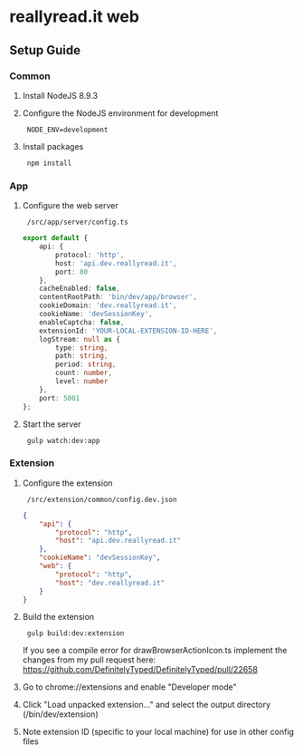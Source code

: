 # reallyread.it web
## Setup Guide
### Common
1. Install NodeJS	8.9.3
2. Configure the NodeJS environment for development

        NODE_ENV=development
3. Install packages

        npm install
### App
1. Configure the web server

        /src/app/server/config.ts
    ```typescript
    export default {
    	api: {
    		protocol: 'http',
    		host: 'api.dev.reallyread.it',
    		port: 80
    	},
    	cacheEnabled: false,
    	contentRootPath: 'bin/dev/app/browser',
    	cookieDomain: 'dev.reallyread.it',
    	cookieName: 'devSessionKey',
    	enableCaptcha: false,	    
    	extensionId: 'YOUR-LOCAL-EXTENSION-ID-HERE',
    	logStream: null as {
    		type: string,
    		path: string,
    		period: string,
    		count: number,
    		level: number
    	},
    	port: 5001
    };
    ```
2. Start the server

        gulp watch:dev:app
### Extension
1. Configure the extension

        /src/extension/common/config.dev.json
    ```json
    {
    	"api": {
    		"protocol": "http",
    		"host": "api.dev.reallyread.it"
    	},
    	"cookieName": "devSessionKey",
    	"web": {
    		"protocol": "http",
    		"host": "dev.reallyread.it"
    	}
    }
    ```
2. Build the extension

        gulp build:dev:extension
    If you see a compile error for drawBrowserActionIcon.ts implement the changes from my pull request here: https://github.com/DefinitelyTyped/DefinitelyTyped/pull/22658
2. Go to chrome://extensions and enable "Developer mode"
3. Click "Load unpacked extension..." and select the output directory (/bin/dev/extension)
4. Note extension ID (specific to your local machine) for use in other config files